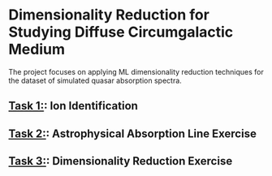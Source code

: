 # Dimensionality Reduction for Studying Diffuse Circumgalactic Medium
The project focuses on applying ML dimensionality reduction techniques for the dataset of simulated quasar absorption spectra. 

## [Task 1:](./lab1): Ion Identification

## [Task 2:](./lab2): Astrophysical Absorption Line Exercise

## [Task 3:](-/lab3): Dimensionality Reduction Exercise
